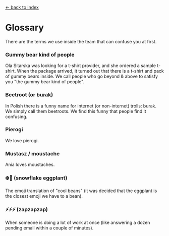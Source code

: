[<- back to index](../README.md)

# Glossary

There are the terms we use inside the team that can confuse you at first.

### Gummy bear kind of people

Ola Sitarska was looking for a t-shirt provider, and she ordered a sample t-shirt. When the package arrived, it turned out that there is a t-shirt and pack of gummy bears inside. We call people who go beyond & above to satisfy you "the gummy bear kind of people".

### Beetroot (or burak)

In Polish there is a funny name for internet (or non-internet) trolls: burak. We simply call them beetroots. We find this funny that people find it confusing.

### Pierogi

We love pierogi. 

### Mustasz / moustache

Ania loves moustaches.

### ❄️🍆 (snowflake eggplant)

The emoji translation of "cool beans" (it was decided that the eggplant is the closest emoji we have to a bean).

### ⚡⚡⚡ (zapzapzap)

When someone is doing a lot of work at once (like answering a dozen pending email within a couple of minutes).
